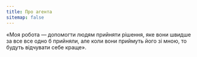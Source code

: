 ```yaml
---
title: Про агента
sitemap: false
---
```


«Моя робота — допомогти людям прийняти рішення, яке вони швидше за все все одно б прийняли, але коли вони приймуть його зі мною, то будуть відчувати себе краще».
